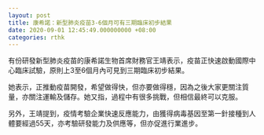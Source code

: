 ```yaml
---
layout: post
title: 康希諾：新型肺炎疫苗3-6個月可有三期臨床初步結果
date: 2020-09-01 12:45:49.000000000 +08:00
categories: rthk
---
```


有份研發新型肺炎疫苗的康希諾生物首席財務官王靖表示，疫苗正快速啟動國際中心臨床試驗，原則上3至6個月內可見到三期臨床初步結果。

她表示，正推動疫苗開發，希望做得快，但亦要做得穩，因為之後大家更關注質量，亦關注運輸及儲存。她又指，過程中有很多挑戰，但相信最終可以克服。

另外，王靖提到，疫情考驗企業快速反應能力，由獲得病毒基因至第一針接種到人體要經過55天，亦考驗研發能力及供應等，但亦促進行業進步。
